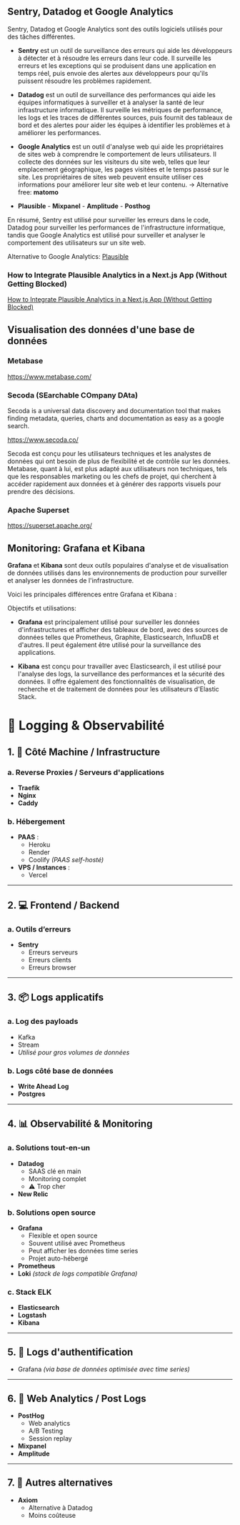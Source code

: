 ## Sentry, Datadog et Google Analytics

Sentry, Datadog et Google Analytics sont des outils logiciels utilisés pour des tâches différentes.

- **Sentry** est un outil de surveillance des erreurs qui aide les développeurs à détecter et à résoudre les erreurs dans leur code. Il surveille les erreurs et
  les exceptions qui se produisent dans une application en temps réel, puis envoie des alertes aux développeurs pour qu'ils puissent résoudre les problèmes rapidement.

- **Datadog** est un outil de surveillance des performances qui aide les équipes informatiques à surveiller et à analyser la santé de leur infrastructure informatique.
  Il surveille les métriques de performance, les logs et les traces de différentes sources, puis fournit des tableaux de bord et des alertes pour aider les équipes
  à identifier les problèmes et à améliorer les performances.

- **Google Analytics** est un outil d'analyse web qui aide les propriétaires de sites web à comprendre le comportement de leurs utilisateurs. Il collecte des données
  sur les visiteurs du site web, telles que leur emplacement géographique, les pages visitées et le temps passé sur le site. Les propriétaires de sites web peuvent
  ensuite utiliser ces informations pour améliorer leur site web et leur contenu.
  -> Alternative free: **matomo**

 - **Plausible** - **Mixpanel** - **Amplitude** - **Posthog**

En résumé, Sentry est utilisé pour surveiller les erreurs dans le code, Datadog pour surveiller les performances de l'infrastructure informatique,
tandis que Google Analytics est utilisé pour surveiller et analyser le comportement des utilisateurs sur un site web.

Alternative to Google Analytics: [Plausible](https://plausible.io/)

### How to Integrate Plausible Analytics in a Next.js App (Without Getting Blocked)

[How to Integrate Plausible Analytics in a Next.js App (Without Getting Blocked)](https://mxd.codes/articles/how-to-integrate-plausible-analytics-in-a-next-js-app-without-getting-blocked?ck_subscriber_id=2397963523&utm_source=convertkit&utm_medium=email&utm_campaign=%E2%9A%9B%EF%B8%8F%20This%20Week%20In%20React%20#proxy-the-plausible-script-and-api)

## Visualisation des données d'une base de données

### Metabase

https://www.metabase.com/

### Secoda (SEarchable COmpany DAta)

Secoda is a universal data discovery and documentation tool that makes finding metadata, queries, charts and documentation as easy as a google search.

https://www.secoda.co/

Secoda est conçu pour les utilisateurs techniques et les analystes de données qui ont besoin de plus de flexibilité et de contrôle sur les données. Metabase, quant à lui, est plus adapté aux utilisateurs non techniques, tels que les responsables marketing ou les chefs de projet, qui cherchent à accéder rapidement aux données et à générer des rapports visuels pour prendre des décisions.

### Apache Superset

https://superset.apache.org/

## Monitoring: Grafana et Kibana

**Grafana** et **Kibana** sont deux outils populaires d'analyse et de visualisation de données utilisés dans les environnements de production pour surveiller et analyser les données de l'infrastructure.

Voici les principales différences entre Grafana et Kibana :

Objectifs et utilisations:

- **Grafana** est principalement utilisé pour surveiller les données d'infrastructures et afficher des tableaux de bord, avec des sources de données telles que Prometheus, Graphite, Elasticsearch, InfluxDB et d'autres. Il peut également être utilisé pour la surveillance des applications.

- **Kibana** est conçu pour travailler avec Elasticsearch, il est utilisé pour l'analyse des logs, la surveillance des performances et la sécurité des données. Il offre également des fonctionnalités de visualisation, de recherche et de traitement de données pour les utilisateurs d'Elastic Stack.


# 📝 Logging & Observabilité

## 1. 🔧 Côté Machine / Infrastructure

### a. Reverse Proxies / Serveurs d'applications
- **Traefik**
- **Nginx**
- **Caddy**

### b. Hébergement
- **PAAS** :  
  - Heroku  
  - Render  
  - Coolify *(PAAS self-hosté)*
- **VPS / Instances** :  
  - Vercel

---

## 2. 💻 Frontend / Backend

### a. Outils d’erreurs
- **Sentry**  
  - Erreurs serveurs  
  - Erreurs clients  
  - Erreurs browser

---

## 3. 📦 Logs applicatifs

### a. Log des payloads
- Kafka  
- Stream  
- *Utilisé pour gros volumes de données*

### b. Logs côté base de données
- **Write Ahead Log**
- **Postgres**

---

## 4. 📊 Observabilité & Monitoring

### a. Solutions tout-en-un
- **Datadog**  
  - SAAS clé en main  
  - Monitoring complet  
  - ⚠️ Trop cher
- **New Relic**

### b. Solutions open source
- **Grafana**  
  - Flexible et open source  
  - Souvent utilisé avec Prometheus  
  - Peut afficher les données time series  
  - Projet auto-hébergé
- **Prometheus**  
- **Loki** *(stack de logs compatible Grafana)*

### c. Stack ELK
- **Elasticsearch**
- **Logstash**
- **Kibana**

---

## 5. 🔐 Logs d'authentification
- Grafana *(via base de données optimisée avec time series)*

---

## 6. 🧪 Web Analytics / Post Logs

- **PostHog**  
  - Web analytics  
  - A/B Testing  
  - Session replay
- **Mixpanel**
- **Amplitude**

---

## 7. 🧩 Autres alternatives

- **Axiom**  
  - Alternative à Datadog  
  - Moins coûteuse
```
